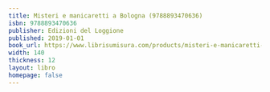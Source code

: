 ```yaml
---
title: Misteri e manicaretti a Bologna (9788893470636)
isbn: 9788893470636
publisher: Edizioni del Loggione
published: 2019-01-01
book_url: https://www.librisumisura.com/products/misteri-e-manicaretti-a-bologna
width: 140
thickness: 12
layout: libro
homepage: false
---
```

